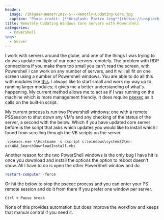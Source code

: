 ```yaml
---
header:   
  image: /images/Header/2018-5-7-Remotly-Updating-Core.jpg
  caption: "Photo credit: [**Unsplash: Pietro Jeng**](https://unsplash.com/photos/n6B49lTx7NM?utm_source=unsplash&utm_medium=referral&utm_content=creditCopyText)"
title: Remotely Updating Windows Core Servers with Powershell
categories:
  - PowerShell
tags:
  - Server
---
```


I work with servers around the globe, and one of the things I was trying to do was update multiple of our core servers remotely. The problem with RDP connections if you make them too small you can't read the screen, with Powershell I can work on any number of servers, and it will all fit on one screen using a number of Powershell windows. You are able to do all this with modules like [this](https://gallery.technet.microsoft.com/scriptcenter/2d191bcd-3308-4edd-9de2-88dff796b0bc). I always like to start small and work my way up to running larger modules; it gives me a better understanding of what's happening. My current method allows me to act as if I was running on the machine which is more management friendly. It does require [psexec](https://docs.microsoft.com/en-us/sysinternals/downloads/psexec) as it calls on the built-in script.  
  
My current process is run two Powershell windows; one with a remote PSSession to shut down any VM's and any checking of the status of the server, a second with the below. Which if you have updated core server before is the script that asks which updates you would like to install which I found from scrolling through the VB scripts on the server.

```batch
.\psexec.exe \\Hostname -s cscript c:\windows\system32\en-us\WUA_SearchDownloadInstall.vbs  
```

Another reason for the two PowerShell windows is the only bug I have hit is once you download and install the options the option to reboot doesn't show. All I have to do is open the other PowerShell window and do  
  
```powershell
restart-computer -force
```

Or hit the below to stop the psexec process and you can enter your PS remote session and do it from there if you prefer one window per server.  
  
```batch
Ctrl + Pause break
```

None of this provides automation but does improve the workflow and keeps that manual control if you need it.  
  